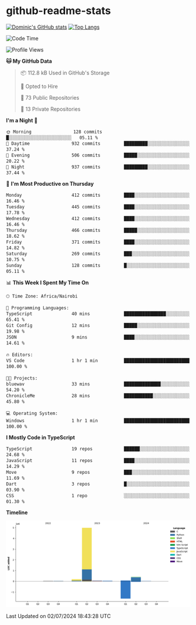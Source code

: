 # github-readme-stats
[![Dominic's GitHub stats](https://github-readme-stats.vercel.app/api?username=Domengo&show_icons=true)](https://github.com/anuraghazra/github-readme-stats)
[![Top Langs](https://github-readme-stats.vercel.app/api/top-langs/?username=Domengo&show_icons=true)](https://github.com/Domengo/github-readme-stats)

<!--START_SECTION:waka-->
![Code Time](http://img.shields.io/badge/Code%20Time-756%20hrs%2035%20mins-blue)

![Profile Views](http://img.shields.io/badge/Profile%20Views-0-blue)

**🐱 My GitHub Data** 

> 📦 112.8 kB Used in GitHub's Storage 
 > 
> 💼 Opted to Hire
 > 
> 📜 73 Public Repositories 
 > 
> 🔑 13 Private Repositories 
 > 
**I'm a Night 🦉** 

```text
🌞 Morning                128 commits         █░░░░░░░░░░░░░░░░░░░░░░░░   05.11 % 
🌆 Daytime                932 commits         █████████░░░░░░░░░░░░░░░░   37.24 % 
🌃 Evening                506 commits         █████░░░░░░░░░░░░░░░░░░░░   20.22 % 
🌙 Night                  937 commits         █████████░░░░░░░░░░░░░░░░   37.44 % 
```
📅 **I'm Most Productive on Thursday** 

```text
Monday                   412 commits         ████░░░░░░░░░░░░░░░░░░░░░   16.46 % 
Tuesday                  445 commits         ████░░░░░░░░░░░░░░░░░░░░░   17.78 % 
Wednesday                412 commits         ████░░░░░░░░░░░░░░░░░░░░░   16.46 % 
Thursday                 466 commits         █████░░░░░░░░░░░░░░░░░░░░   18.62 % 
Friday                   371 commits         ████░░░░░░░░░░░░░░░░░░░░░   14.82 % 
Saturday                 269 commits         ███░░░░░░░░░░░░░░░░░░░░░░   10.75 % 
Sunday                   128 commits         █░░░░░░░░░░░░░░░░░░░░░░░░   05.11 % 
```


📊 **This Week I Spent My Time On** 

```text
🕑︎ Time Zone: Africa/Nairobi

💬 Programming Languages: 
TypeScript               40 mins             ████████████████░░░░░░░░░   65.41 % 
Git Config               12 mins             █████░░░░░░░░░░░░░░░░░░░░   19.98 % 
JSON                     9 mins              ████░░░░░░░░░░░░░░░░░░░░░   14.61 % 

🔥 Editors: 
VS Code                  1 hr 1 min          █████████████████████████   100.00 % 

🐱‍💻 Projects: 
bluewav                  33 mins             ██████████████░░░░░░░░░░░   54.20 % 
ChronicleMe              28 mins             ███████████░░░░░░░░░░░░░░   45.80 % 

💻 Operating System: 
Windows                  1 hr 1 min          █████████████████████████   100.00 % 
```

**I Mostly Code in TypeScript** 

```text
TypeScript               19 repos            ██████░░░░░░░░░░░░░░░░░░░   24.68 % 
JavaScript               11 repos            ████░░░░░░░░░░░░░░░░░░░░░   14.29 % 
Move                     9 repos             ███░░░░░░░░░░░░░░░░░░░░░░   11.69 % 
Dart                     3 repos             █░░░░░░░░░░░░░░░░░░░░░░░░   03.90 % 
CSS                      1 repo              ░░░░░░░░░░░░░░░░░░░░░░░░░   01.30 % 
```



**Timeline**

![Lines of Code chart](https://raw.githubusercontent.com/Domengo/Domengo/main/assets/bar_graph.png)


 Last Updated on 02/07/2024 18:43:28 UTC
<!--END_SECTION:waka-->


